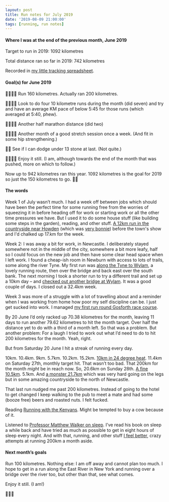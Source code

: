 ```yaml
---
layout: post
title: Run notes for July 2019
date: '2019-08-09 21:00:00'
tags: [running, run notes]
---
```


#### Where I was at the end of the previous month, June 2019

Target to run in 2019: 1092 kilometres

Total distance ran so far in 2019: 742 kilometres

Recorded in [my little tracking spreadsheet](https://www.icloud.com/numbers/0cWhQqgPDF2FKXSnUdB79lWVw#2019_running).

#### Goal(s) for June 2019

👍🏼👍🏼 Run 160 kilometres. Actually ran 200 kilometres.

👍🏼👍🏼 Look to do four 10 kilometre runs during the month (did seven) and try and have an average KM pace of below 5:45 for those runs (which averaged at 5:40, phew). 

👍🏼👍🏼 Another half marathon distance (did two)

👍🏼👍🏼 Another month of a good stretch session once a week. (And fit in some hip strengthening.)

👎🏼 See if I can dodge under 13 stone at last. (Not quite.)

👍🏼👍🏼 Enjoy it still. (I am, although towards the end of the month that was pushed, more on which to follow.)

Now up to 942 kilometres ran this year. 1092 kilometres is the goal for 2019 so just the 150 kilometres to go. 🙌🏼

#### The words

Week 1 of July wasn’t much. I had a week off between jobs which should have been the perfect time for some running free from the worries of squeezing it in before heading off for work or starting work or all the other time pressures we have. But I used it to do some house stuff (like building some steps in the garden), reading, and other stuff. [A 12km run in the countryside near Howden](https://www.strava.com/activities/2511034066) (which was [very bonnie](https://www.instagram.com/p/BznJ0--HRjY/)) before the town's show and I'd chalked up 17.km for the week.

Week 2: I was away a bit for work, in Newcastle. I deliberately stayed somewhere not in the middle of the city, somewhere a bit more leafy, half so I could focus on the new job and then have some clear head space when I left work. I found a cheap-ish room in Newburn with access to lots of trails, some along the river Tyne. My first run was [along the Tyne to Wylam](https://www.strava.com/activities/2515276498), a lovely running route, then over the bridge and back east over the south bank. The next morning I took a shorter run to try a different trail and set up a 10km day – and [checked out another bridge at Wylam](https://www.instagram.com/p/BztFsWanqJ_/). It was a good couple of days. I closed out a 32.4km week.

Week 3 was more of a struggle with a lot of travelling about and a reminder when I was working from home how poor my self discipline can be. I just get sucked into work. I managed [my first run round Gosforth race course](https://www.strava.com/activities/2541844590).

By 20 June I’d only racked up 70.38 kilometres for the month, leaving 11 days to run another 79.62 kilometres to hit the month target. Over half the distance yet to do with a third of a month left. So that was a problem. But another problem: For a laugh I tried to work out what I’d need to do to hit 200 kilometres for the month. Yeah, right.

But from Saturday 20 June I hit a streak of running every day.

10km. 10.4km. 9km. 5.7km. 10.2km. 15.2km. [10km in 24 degree heat](https://www.strava.com/activities/2564550265). 11.4km on Saturday 27th, monthly target hit. That wasn’t too bad. That 200km for the month _might_ be in reach now. So, 20.6km on Sunday 28th. [A fine 10.5km](https://www.strava.com/activities/2573812690). 5.1km. And [a monster 21.7km](https://www.strava.com/activities/2579587640) which was very hard going on the legs but in some amazing countryside to the north of Newcastle.

That last run nudged me past 200 kilometres. Instead of going to the hotel to get changed I keep walking to the pub to meet a mate and had some (booze free) beers and roasted nuts. I felt fucked.

Reading [Running with the Kenyans](https://www.goodreads.com/book/show/13147812-running-with-the-kenyans). Might be tempted to buy a cow because of it.

Listened to [Professor Matthew Walker on sleep](https://pca.st/episode/b9add80f-d632-4e3a-8b8a-1166bfc0aecf). I’ve read his book on sleep a while back and have tried as much as possible to get in eight hours of sleep every night. And with that, running, and other stuff [I feel better](https://youtu.be/MaCZN2N6Q_I), crazy attempts at running 200km a month aside.

#### Next month’s goals

Run 100 kilometres. Nothing else: I am off away and cannot plan too much. I hope to get in a run along the East River in New York and running over a bridge over the river too, but other than that, see what comes.

Enjoy it still. (I am!)

🏃🏻‍♂️

